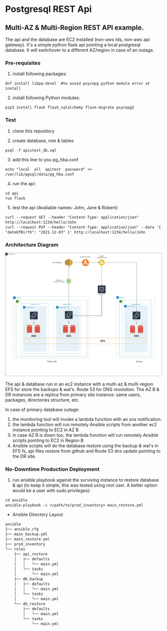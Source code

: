 # Postgresql REST Api 

## Multi-AZ & Multi-Region REST API example.

The api and the database are EC2 installed (non-aws rds, non-aws api gateway). It's a simple python flask api pointing a local postgresql database. It will switchover to a different AZ/region in case of an outage. 


### Pre-requisites

1. install following packages:
```
dnf install libpq-devel  #to avoid psycopg python module error at install
```

2. install following Python modules:
```
pip3 install flask flask_sqlalchemy flask-migrate psycopg2 
```


### Test
 
1. clone this repository

2. create database, role & tables
```
psql -f apistest_db.sql
```

3. add this line to you pg_hba.conf
```
echo "local  all  apitest  password" >> /var/lib/pgsql/data/pg_hba.conf
```

4. run the api:
```
cd api
run flask
```

5. test the api (Available names: John, Jane & Robert):
```
curl --request GET --header "Content-Type: application/json" http://localhost:1234/hello/John
curl --request PUT --header "Content-Type: application/json" --data '{ "dateOfBirth": "2021-12-03" }' http://localhost:1234/hello/John
```


### Architecture Diagram

![Architecture Diagram](restapi_architecture.png)

The api & database run in an ec2 instance with a multi-az & multi-region EFS for store the backups & wal's. Route 53 for DNS resolution. 
The AZ B & DR instances are a replica from primary site instance: same users, packages, directories structure, etc.

In case of primary database outage:

1. the monitoring tool will invoke a lambda function with an sns notification.
2. the lambda function will run remotely Ansible scripts from another ec2 instance pointing to EC2 in AZ B
3. in case AZ B is down too, the lambda function will run remotely Ansible scripts pointing to EC2 in Region B
4. Ansible scripts will do the database restore using the backup & wal's in EFS fs, api files restore from github and Route 53 dns update pointing to the DR site.


### No-Downtime Production Deployment

1. run ansible playbook against the surviving instance to restore database & api (to keep it simple, this was tested using root user. A better option would be a user with sudo privileges):
```
cd ansible
ansible-playbook -i </path/to/prod_inventory> main_restore.yml
```

- Ansible Directory Layout
```
ansible
├── ansible.cfg
├── main_backup.yml
├── main_restore.yml
├── prod_inventory
└── roles
    ├── api_restore
    │   ├── defaults
    │   │   └── main.yml
    │   └── tasks
    │       └── main.yml
    ├── db_backup
    │   ├── defaults
    │   │   └── main.yml
    │   └── tasks
    │       └── main.yml
    └── db_restore
        ├── defaults
        │   └── main.yml
        └── tasks
            └── main.yml
```
